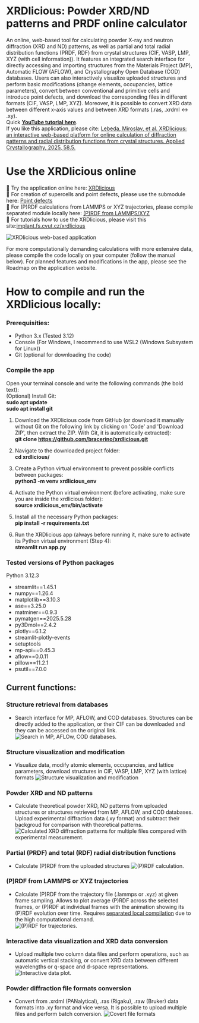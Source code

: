 # **XRDlicious: Powder XRD/ND patterns and PRDF online calculator**

An online, web-based tool for calculating powder X-ray and neutron diffraction (XRD and ND) patterns, as well as partial and total radial distribution functions (PRDF, RDF) from crystal structures (CIF, VASP, LMP, XYZ (with cell information)).
It features an integrated search interface for directly accessing and importing structures from the Materials Project (MP), Automatic FLOW (AFLOW), and Crystallography Open Database (COD) databases. Users can also interactively visualize uploaded structures and perform basic modifications (change elements, occupancies, lattice parameters), convert between conventional and primitive cells and introduce point defects, and download the corresponding files in different formats (CIF, VASP, LMP, XYZ).  Moreover, it is possible to convert XRD data between different x-axis values and between XRD formats (.ras, .xrdml <-> .xy).  
Quick **[YouTube tutorial here](https://youtu.be/jHdaNVB2UWE?si=p4gSo90VTXiJVY7O)**.  
If you like this application, please cite: [Lebeda, Miroslav, et al. XRDlicious: an interactive web-based platform for online calculation of diffraction patterns and radial distribution functions from crystal structures. Applied Crystallography, 2025, 58.5.](https://journals.iucr.org/j/issues/2025/05/00/hat5006/index.html)

# **Use the XRDlicious online**
🔗 Try the application online here: [XRDlicious](https://rdf-xrd-calculator.streamlit.app/)  
🔗 For creation of supercells and point defects, please use the submodule here: [Point defects](https://xrdlicious-point-defects.streamlit.app/)  
🔗 For (P)RDF calculations from LAMMPS or XYZ trajectories, please compile separated module locally here: [(P)RDF from LAMMPS/XYZ](https://github.com/bracerino/PRDF-CP2K-LAMMPS)  
🔗 For tutorials how to use the XRDlicious, please visit this site:[implant.fs.cvut.cz/xrdlicious](https://implant.fs.cvut.cz/xrdlicious/)

![XRDlicious web-based application](Illu_images/xrdlicious.png)

For more computationally demanding calculations with more extensive data, please compile the code locally on your computer (follow the manual below).
For planned features and modifications in the app, please see the Roadmap on the application website.

# **How to compile and run the XRDlicious locally:** 

### **Prerequisities**: 
- Python 3.x (Tested 3.12)
- Console (For Windows, I recommend to use WSL2 (Windows Subsystem for Linux))
- Git (optional for downloading the code)
  


### **Compile the app**  
Open your terminal console and write the following commands (the bold text):  
(Optional) Install Git:  
      **sudo apt update**  
      **sudo apt install git**    
      
1) Download the XRDlicious code from GitHub (or download it manually without Git on the following link by clicking on 'Code' and 'Download ZIP', then extract the ZIP. With Git, it is automatically extracted):  
      **git clone https://github.com/bracerino/xrdlicious.git**

2) Navigate to the downloaded project folder:  
      **cd xrdlicious/**

3) Create a Python virtual environment to prevent possible conflicts between packages:  
      **python3 -m venv xrdlicious_env**

4) Activate the Python virtual environment (before activating, make sure you are inside the xrdlicious folder):  
      **source xrdlicious_env/bin/activate**
   
5) Install all the necessary Python packages:  
      **pip install -r requirements.txt**

6) Run the XRDlicious app (always before running it, make sure to activate its Python virtual environment (Step 4):  
      **streamlit run app.py**

### **Tested versions of Python packages**
Python 3.12.3  
- streamlit==1.45.1  
- numpy==1.26.4  
- matplotlib==3.10.3  
- ase==3.25.0  
- matminer==0.9.3  
- pymatgen==2025.5.28  
- py3Dmol==2.4.2  
- plotly==6.1.2  
- streamlit-plotly-events  
- setuptools  
- mp-api==0.45.3  
- aflow==0.0.11  
- pillow==11.2.1  
- psutil==7.0.0  

## Current functions:
### Structure retrieval from databases
- Search interface for MP, AFLOW, and COD databases. Structures can be directly added to the application, or their CIF can be downloaded and they can be accessed on the original link.
![Search in MP, AFLOw, COD databases.](Illu_images/search_database.png)

### Structure visualization and modification 
- Visualize data, modify atomic elements, occupancies, and lattice parameters, download structures in CIF, VASP, LMP, XYZ (with lattice) formats
![Structure visualization and modification](Illu_images/str_visu.png)

### Powder XRD and ND patterns
- Calculate theoretical powder XRD, ND patterns from uploaded structures or structures retrieved from MP, AFLOW, and COD databases. Upload experimental diffraction data (.xy format) and subtract their backgroud for comparison with theoretical patterns.
![Calculated XRD diffraction patterns for multiple files compared with experimental measurement.](Illu_images/xrd_nd.png)

### Partial (PRDF) and total (RDF) radial distribution functions
- Calculate (P)RDF from the uploaded structures
![(P)RDF calculation.](Illu_images/prdf.png)

### (P)RDF from LAMMPS or XYZ trajectories
- Calculate (P)RDF from the trajectory file (.lammps or .xyz) at given frame sampling. Allows to plot average (P)RDF across the selected frames, or (P)RDF at individual frames with the animation showing its (P)RDF evolution over time. Requires [separated local compilation](https://github.com/bracerino/PRDF-CP2K-LAMMPS) due to the high computational demand.  
![(P)RDF for trajectories.](Illu_images/prdf_trajectory.png)

### Interactive data visualization and XRD data conversion
- Upload multiple two column data files and perform operations, such as automatic vertical stacking, or convert XRD data between different wavelengths or q-space and d-space representations.
![Interactive data plot.](Illu_images/int_plot.png)

### Powder diffraction file formats conversion
- Convert from .xrdml (PANalytical), .ras (Rigaku), .raw (Bruker) data formats into .xy format and vice versa. It is possible to upload multiple files and perform batch conversion.
![Covert file formats](Illu_images/data_file_convert.png)
